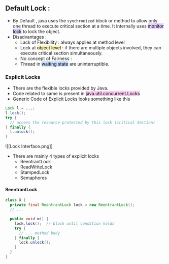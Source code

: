 
## Default Lock :

- By Default , java uses the `synchronized` block or method to allow only one thread to execute critical section at a time. It internally uses <mark style="background: #D2B3FFA6;">monitor lock</mark> to lock the object.
- Disadvantages : 
	- Lack of Flexibility : always applies at method level
	- Lock at <mark style="background: #FFF3A3A6;">object level</mark> : if there are multiple objects involved, they can execute critical section simultaneously.
	- No concept of Fairness : 
	- Thread in <mark style="background: #ADCCFFA6;">waiting state</mark> are uninterruptible.


### Explicit Locks

- There are the flexible locks provided by Java.
- Code related to same is present in <mark style="background: #FFB8EBA6;">java.util.concurrent.Locks</mark>
- Generic Code of Explicit Locks looks something like this
```Java
Lock l = ...;
l.lock();
try {
  // access the resource protected by this lock (critical Section)
} finally {
  l.unlock();
}
```

![[Lock Interface.png]]

- There are mainly 4 types of explicit locks
	- ReentrantLock
	- ReadWriteLock
	- StampedLock
	- Semaphores

#### ReentrantLock

```Java
class X {
  private final ReentrantLock lock = new ReentrantLock();
  // ...

  public void m() {
    lock.lock();  // block until condition holds
    try {
      // ... method body
    } finally {
      lock.unlock();
    }
  }
}
```
